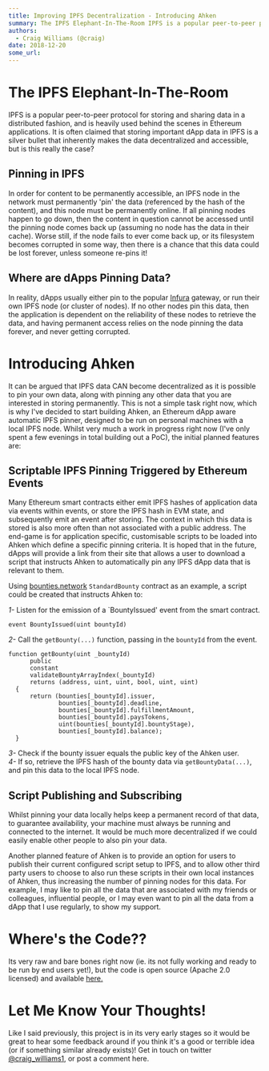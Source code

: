 ```yaml
---
title: Improving IPFS Decentralization - Introducing Ahken
summary: The IPFS Elephant-In-The-Room IPFS is a popular peer-to-peer protocol for storing and sharing data in a distributed fashion, and is heavily used behind the scenes in Ethereum applications. It is often claimed that storing important dApp data in IPFS is a silver bullet that inherently makes the data decentralized and accessible, but is this really the case? Pinning in IPFS In order for content to be permanently accessible, an IPFS node in the network must permanently pin the data (referenced by t
authors:
  - Craig Williams (@craig)
date: 2018-12-20
some_url: 
---
```


# The IPFS Elephant-In-The-Room
IPFS is a popular peer-to-peer protocol for storing and sharing data in a distributed fashion, and is heavily used behind the scenes in Ethereum applications.  It is often claimed that storing important dApp data in IPFS is a silver bullet that inherently makes the data decentralized and accessible, but is this really the case? 

## Pinning in IPFS
In order for content to be permanently accessible, an IPFS node in the network must permanently 'pin' the data (referenced by the hash of the content), and this node must be permanently online.  If all pinning nodes happen to go down, then the content in question cannot be accessed until the pinning node comes back up (assuming no node has the data in their cache).  Worse still, if the node fails to ever come back up, or its filesystem becomes corrupted in some way, then there is a chance that this data could be lost forever, unless someone re-pins it!

## Where are dApps Pinning Data?
In reality, dApps usually either pin to the popular [Infura](https://infura.io/) gateway, or run their own IPFS node (or cluster of nodes).  If no other nodes pin this data, then the application is dependent on the reliability of these nodes to retrieve the data, and having permanent access relies on the node pinning the data forever, and never getting corrupted.

# Introducing Ahken
It can be argued that IPFS data CAN become decentralized as it is possible to pin your own data, along with pinning any other data that you are interested in storing permanently.  This is not a simple task right now, which is why I've decided to start building Ahken, an Ethereum dApp aware automatic IPFS pinner, designed to be run on personal machines with a local IPFS node.  Whilst very much a work in progress right now (I've only spent a few evenings in total building out a PoC), the initial planned features are:

## Scriptable IPFS Pinning Triggered by Ethereum Events
Many Ethereum smart contracts either emit IPFS hashes of application data via events within events, or store the IPFS hash in EVM state, and subsequently emit an event after storing.  The context in which this data is stored is also more often than not associated with a public address.  The end-game is for application specific, customisable scripts to be loaded into Ahken which define a specific pinning criteria.  It is hoped that in the future, dApps will provide a link from their site that allows a user to download a script that instructs Ahken to automatically pin any IPFS dApp data that is relevant to them.

Using [bounties.network](https://bounties.network/) `StandardBounty` contract as an example, a script could be created that instructs Ahken to:

*1-* Listen for the emission of a `BountyIssued' event from the smart contract.
```
event BountyIssued(uint bountyId)
```

*2-* Call the `getBounty(...)` function, passing in the `bountyId` from the event.
```
function getBounty(uint _bountyId)
      public
      constant
      validateBountyArrayIndex(_bountyId)
      returns (address, uint, uint, bool, uint, uint)
  {
      return (bounties[_bountyId].issuer,
              bounties[_bountyId].deadline,
              bounties[_bountyId].fulfillmentAmount,
              bounties[_bountyId].paysTokens,
              uint(bounties[_bountyId].bountyStage),
              bounties[_bountyId].balance);
  }
```

*3-* Check if the bounty issuer equals the public key of the Ahken user.<br>
*4-* If so, retrieve the IPFS hash of the bounty data via `getBountyData(...)`, and pin this data to the local IPFS node.

## Script Publishing and Subscribing
Whilst pinning your data locally helps keep a permanent record of that data, to guarantee availability, your machine must always be running and connected to the internet.  It would be much more decentralized if we could easily enable other people to also pin your data.

Another planned feature of Ahken is to provide an option for users to publish their current configured script setup to IPFS, and to allow other third party users to choose to also run these scripts in their own local instances of Ahken, thus increasing the number of pinning nodes for this data.  For example, I may like to pin all the data that are associated with my friends or colleagues, influential people, or I may even want to pin all the data from a dApp that I use regularly, to show my support.

# Where's the Code??
Its very raw and bare bones right now (ie. its not fully working and ready to be run by end users yet!), but the code is open source (Apache 2.0 licensed) and available [here.](https://github.com/craigwilliams84/ahken)

# Let Me Know Your Thoughts!
Like I said previously, this project is in its very early stages so it would be great to hear some feedback around if you think it's a good or terrible idea (or if something similar already exists)!  Get in touch on twitter [@craig_williams1](https://twitter.com/craig_williams1), or post a comment here.
